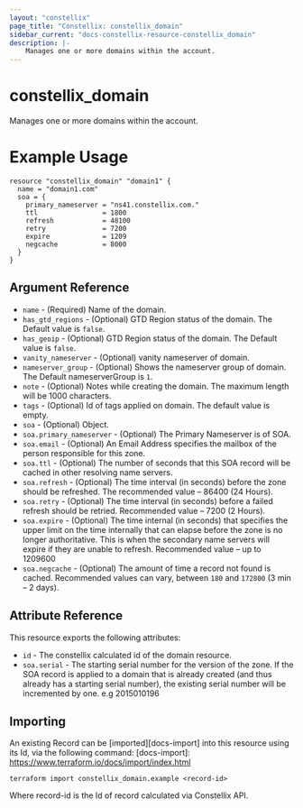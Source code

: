 ```yaml
---
layout: "constellix"
page_title: "Constellix: constellix_domain"
sidebar_current: "docs-constellix-resource-constellix_domain"
description: |-
    Manages one or more domains within the account.
---
```

# constellix_domain #
Manages one or more domains within the account.

# Example Usage #
```hcl
resource "constellix_domain" "domain1" {
  name = "domain1.com"
  soa = {
    primary_nameserver = "ns41.constellix.com."
    ttl                = 1800
    refresh            = 48100
    retry              = 7200
    expire             = 1209
    negcache           = 8000
  }
}

```

## Argument Reference ##

* `name` - (Required) Name of the domain.
* `has_gtd_regions` - (Optional) GTD Region status of the domain. The Default value is `false`.
* `has_geoip` - (Optional) GTD Region status of the domain. The Default value is `false`.
* `vanity_nameserver` - (Optional) vanity nameserver of domain.
* `nameserver_group` - (Optional) Shows the nameserver group of domain. The Default nameserverGroup is `1`.
* `note` - (Optional) Notes while creating the domain. The maximum length will be 1000 characters.
* `tags` - (Optional) Id of tags applied on domain. The default value is empty.
* `soa` - (Optional) Object.
* `soa.primary_nameserver` - (Optional) The Primary Nameserver is of SOA. 
* `soa.email` - (Optional) An Email Address specifies the mailbox of the person responsible for this zone. 
* `soa.ttl` - (Optional) The number of seconds that this SOA record will be cached in other resolving name servers. 
* `soa.refresh` - (Optional) The time interval (in seconds) before the zone should be refreshed. The recommended value – 86400 (24 Hours). 
* `soa.retry` - (Optional) The time interval (in seconds) before a failed refresh should be retried. Recommended value – 7200 (2 Hours). 
* `soa.expire` - (Optional) The time internal (in seconds) that specifies the upper limit on the time internally that can elapse before the zone is no longer authoritative. This is when the secondary name servers will expire if they are unable to refresh. Recommended value – up to 1209600
* `soa.negcache` - (Optional) The amount of time a record not found is cached. Recommended values can vary, between `180` and `172800` (3 min – 2 days). 

## Attribute Reference ##
This resource exports the following attributes:
* `id` - The constellix calculated id of the domain resource.
* `soa.serial` - The starting serial number for the version of the zone. If the SOA record is applied to a domain that is already created (and thus already has a starting serial number), the existing serial number will be incremented by one. e.g 2015010196

## Importing ##

An existing Record can be [imported][docs-import] into this resource using its Id, via the following command:
[docs-import]: https://www.terraform.io/docs/import/index.html


```
terraform import constellix_domain.example <record-id>
```

Where record-id is the Id of record calculated via Constellix API.